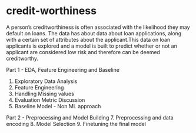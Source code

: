 # credit-worthiness

A person’s creditworthiness is often associated with the likelihood they may default on loans. The data has about data about loan applications, along with a certain set of
attributes about the applicant.This data on loan applicants is explored and a model is built to predict whether or not an applicant are considered low risk and therefore can be deemed creditworthy.

Part 1 - EDA, Feature Engineering and Baseline
  1. Exploratory Data Analysis
  2. Feature Engineering
  3. Handling Missing values
  4. Evaluation Metric Discussion
  5. Baseline Model - Non ML approach

Part 2 - Preprocessing and Model Building
  7. Preprocessing and data encoding
  8. Model Selection
  9. Finetuning the final model
